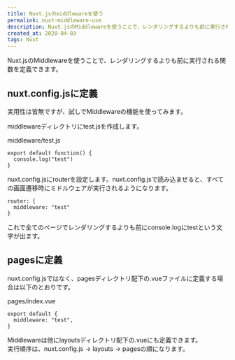 ```yaml
---
title: Nuxt.jsのmiddlewareを使う
permalink: nuxt-middleware-use
description: Nuxt.jsのMiddlewareを使うことで、レンダリングするよりも前に実行される関数を定義できます。
created_at: 2020-04-03
tags: Nuxt
---
```


Nuxt.jsのMiddlewareを使うことで、レンダリングするよりも前に実行される関数を定義できます。  

## nuxt.config.jsに定義
実用性は皆無ですが、試しでMiddlewareの機能を使ってみます。  

middlewareディレクトリにtest.jsを作成します。

middleware/test.js
```
export default function() {
  console.log("test")
}
```

nuxt.config.jsにrouterを設定します。nuxt.config.jsで読み込ませると、すべての画面遷移時にミドルウェアが実行されるようになります。  

```
router: {
  middleware: "test"
}
```

これで全てのページでレンダリングするよりも前にconsole.logにtestという文字が出ます。  

## pagesに定義

nuxt.config.jsではなく、pagesディレクトリ配下の.vueファイルに定義する場合は以下のとおりです。  

pages/index.vue  
```
export default {
  middleware: "test",
}
```

Middlewareは他にlayoutsディレクトリ配下の.vueにも定義できます。  
実行順序は、nuxt.config.js → layouts → pagesの順になります。  
